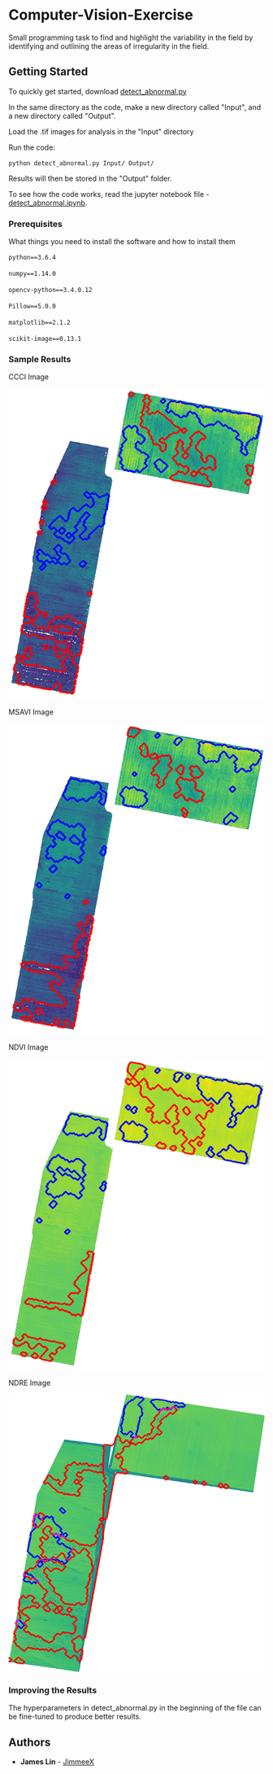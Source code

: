 # Computer-Vision-Exercise

Small programming task to find and highlight the variability in the field by identifying and outlining the areas of irregularity in the field.

## Getting Started

To quickly get started, download [detect_abnormal.py](https://github.com/JimmeeX/Computer-Vision-Exercise/blob/master/detect_abnormal.py)

In the same directory as the code, make a new directory called "Input", and a new directory called "Output". 

Load the .tif images for analysis in the "Input" directory

Run the code:

```
python detect_abnormal.py Input/ Output/
```

Results will then be stored in the "Output" folder.



To see how the code works, read the jupyter notebook file - [detect_abnormal.ipynb](https://nbviewer.jupyter.org/github/JimmeeX/Computer-Vision-Exercise/blob/master/detect_abnormal.ipynb). 

### Prerequisites

What things you need to install the software and how to install them

```
python==3.6.4

numpy==1.14.0

opencv-python==3.4.0.12

Pillow==5.0.0

matplotlib==2.1.2

scikit-image==0.13.1
```

### Sample Results

CCCI Image

![alt text](https://github.com/JimmeeX/Computer-Vision-Exercise/blob/master/Results/20171219T000000_HIRAMS_PLN_ccci_gray.png)

MSAVI Image

![alt text](https://github.com/JimmeeX/Computer-Vision-Exercise/blob/master/Results/20171212T000000_HIRAMS_PLN_msavi_gray.png)

NDVI Image

![alt text](https://github.com/JimmeeX/Computer-Vision-Exercise/blob/master/Results/20171212T000000_HIRAMS_PLN_ndvi_gray.png)

NDRE Image

![alt text](https://github.com/JimmeeX/Computer-Vision-Exercise/blob/master/Results/20180119T000000_TETRA-_PLN_ndre_gray.png)

### Improving the Results

The hyperparameters in detect_abnormal.py in the beginning of the file can be fine-tuned to produce better results.

## Authors

* **James Lin** - [JimmeeX](https://github.com/JimmeeX)
